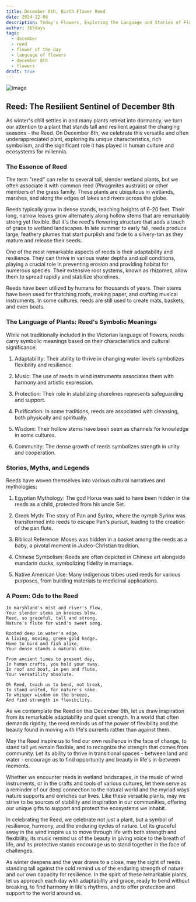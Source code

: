 ```yaml
---
title: December 8th, Birth Flower Reed
date: 2024-12-08
description: Today's Flowers, Exploring the Language and Stories of Flowers Reed
author: 365days
tags:
  - december
  - reed
  - flower of the day
  - language of flowers
  - december 8th
  - flowers
draft: true
---
```



![image](#center)
## Reed: The Resilient Sentinel of December 8th

As winter's chill settles in and many plants retreat into dormancy, we turn our attention to a plant that stands tall and resilient against the changing seasons - the Reed. On December 8th, we celebrate this versatile and often underappreciated plant, exploring its unique characteristics, rich symbolism, and the significant role it has played in human culture and ecosystems for millennia.

### The Essence of Reed

The term "reed" can refer to several tall, slender wetland plants, but we often associate it with common reed (Phragmites australis) or other members of the grass family. These plants are ubiquitous in wetlands, marshes, and along the edges of lakes and rivers across the globe.

Reeds typically grow in dense stands, reaching heights of 6-20 feet. Their long, narrow leaves grow alternately along hollow stems that are remarkably strong yet flexible. But it's the reed's flowering structure that adds a touch of grace to wetland landscapes. In late summer to early fall, reeds produce large, feathery plumes that start purplish and fade to a silvery-tan as they mature and release their seeds.

One of the most remarkable aspects of reeds is their adaptability and resilience. They can thrive in various water depths and soil conditions, playing a crucial role in preventing erosion and providing habitat for numerous species. Their extensive root systems, known as rhizomes, allow them to spread rapidly and stabilize shorelines.

Reeds have been utilized by humans for thousands of years. Their stems have been used for thatching roofs, making paper, and crafting musical instruments. In some cultures, reeds are still used to create mats, baskets, and even boats.

### The Language of Plants: Reed's Symbolic Meanings

While not traditionally included in the Victorian language of flowers, reeds carry symbolic meanings based on their characteristics and cultural significance:

1. Adaptability: Their ability to thrive in changing water levels symbolizes flexibility and resilience.

2. Music: The use of reeds in wind instruments associates them with harmony and artistic expression.

3. Protection: Their role in stabilizing shorelines represents safeguarding and support.

4. Purification: In some traditions, reeds are associated with cleansing, both physically and spiritually.

5. Wisdom: Their hollow stems have been seen as channels for knowledge in some cultures.

6. Community: The dense growth of reeds symbolizes strength in unity and cooperation.

### Stories, Myths, and Legends

Reeds have woven themselves into various cultural narratives and mythologies:

1. Egyptian Mythology: The god Horus was said to have been hidden in the reeds as a child, protected from his uncle Set.

2. Greek Myth: The story of Pan and Syrinx, where the nymph Syrinx was transformed into reeds to escape Pan's pursuit, leading to the creation of the pan flute.

3. Biblical Reference: Moses was hidden in a basket among the reeds as a baby, a pivotal moment in Judeo-Christian tradition.

4. Chinese Symbolism: Reeds are often depicted in Chinese art alongside mandarin ducks, symbolizing fidelity in marriage.

5. Native American Use: Many indigenous tribes used reeds for various purposes, from building materials to medicinal applications.

### A Poem: Ode to the Reed

	In marshland's mist and river's flow,
	Your slender stems in breezes blow.
	Reed, so graceful, tall and strong,
	Nature's flute for wind's sweet song.
	
	Rooted deep in water's edge,
	A living, moving, green-gold hedge.
	Home to bird and fish alike,
	Your dense stands a natural dike.
	
	From ancient times to present day,
	In human crafts, you hold your sway.
	In roof and boat, in pen and flute,
	Your versatility absolute.
	
	Oh Reed, teach us to bend, not break,
	To stand united, for nature's sake.
	To whisper wisdom on the breeze,
	And find strength in flexibility.

As we contemplate the Reed on this December 8th, let us draw inspiration from its remarkable adaptability and quiet strength. In a world that often demands rigidity, the reed reminds us of the power of flexibility and the beauty found in moving with life's currents rather than against them.

May the Reed inspire us to find our own resilience in the face of change, to stand tall yet remain flexible, and to recognize the strength that comes from community. Let its ability to thrive in transitional spaces - between land and water - encourage us to find opportunity and beauty in life's in-between moments.

Whether we encounter reeds in wetland landscapes, in the music of wind instruments, or in the crafts and tools of various cultures, let them serve as a reminder of our deep connection to the natural world and the myriad ways nature supports and enriches our lives. Like these versatile plants, may we strive to be sources of stability and inspiration in our communities, offering our unique gifts to support and protect the ecosystems we inhabit.

In celebrating the Reed, we celebrate not just a plant, but a symbol of resilience, harmony, and the enduring cycles of nature. Let its graceful sway in the wind inspire us to move through life with both strength and flexibility, its music remind us of the beauty in giving voice to the breath of life, and its protective stands encourage us to stand together in the face of challenges.

As winter deepens and the year draws to a close, may the sight of reeds standing tall against the cold remind us of the enduring strength of nature and our own capacity for resilience. In the spirit of these remarkable plants, let us approach each day with adaptability and grace, ready to bend without breaking, to find harmony in life's rhythms, and to offer protection and support to the world around us.